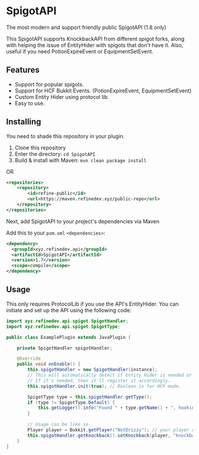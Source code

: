 # SpigotAPI
The most modern and support friendly public SpigotAPI (1.8 only)

This SpigotAPI supports KnockbackAPI from different spigot forks, along with helping the issue of EntityHider with spigots that don't have it.
Also, useful if you need PotionExpireEvent or EquipmentSetEvent.

## Features
- Support for popular spigots.
- Support for HCF Bukkit Events. (PotionExpireEvent, EquipmentSetEvent)
- Custom Entity Hider using protocol lib.
- Easy to use.

## Installing
You need to shade this repository in your plugin.

1. Clone this repository
2. Enter the directory: `cd SpigotAPI`
3. Build & install with Maven: `mvn clean package install`

OR
```xml
<repositories>
    <repository>
        <id>refine-public</id>
        <url>https://maven.refinedev.xyz/public-repo</url>
    </repository>
</repositories>
```
Next, add SpigotAPI to your project's dependencies via Maven

Add this to your `pom.xml` `<dependencies>`:
```xml
<dependency>
  <groupId>xyz.refinedev.api</groupId>
  <artifactId>SpigotAPI</artifactId>
  <version>1.7</version>
  <scope>compile</scope>
</dependency>
```

## Usage
This only requires ProtocolLib if you use the API's EntityHider.
You can initiate and set up the API using the following code:

```java
import xyz.refinedev.api.spigot.SpigotHandler;
import xyz.refinedev.api.spigot.SpigotType;

public class ExamplePlugin extends JavaPlugin {

    private SpigotHandler spigotHandler;

    @Override
    public void onEnable() {
        this.spigotHandler = new SpigotHandler(instance);
        // This will automatically detect if Entity Hider is needed or not.
        // If it's needed, then it'll register it accordingly.
        this.spigotHandler.init(true); // Boolean is for HCF mode.

        SpigotType type = this.spigotHandler.getType();
        if (type != SpigotType.Default) {
            this.getLogger().info("Found " + type.getName() + ", hooking in for support, HCF-TeamFights will be supported.");
        }
        
        // Usage can be like so
        Player player = Bukkit.getPlayer("NotDrizzy"); // your player object
        this.spigotHandler.getKnockback().setKnockback(player, "knockback name");
    }
}
```
